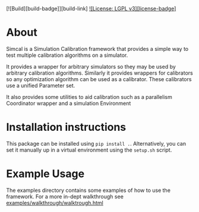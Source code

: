 [![Build][build-badge]][build-link]
[![License: LGPL v3][license-badge]](LICENSE)

# About
Simcal is a Simulation Calibration framework that provides a simple way to test multiple calibration algorithms on a simulator.

It provides a wrapper for arbitrary simulators so they may be used by arbitrary calibration algorithms.  Similarly it provides wrappers for calibrators so any optimization algorithm can be used as a calibrator.  These calibrators use a unified Parameter set.

It also provides some utilities to aid calibration such as a parallelism Coordinator wrapper and a simulation Environment

# Installation instructions
This package can be installed using `pip install .`.
Alternatively, you can set it manually up in a virtual environment using the `setup.sh` script.

# Example Usage
The examples directory contains some examples of how to use the framework.  For a more in-dept walkthrough see [examples/walkthrough/walktrough.html](examples/walkthrough/walktrough.html)
